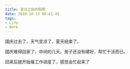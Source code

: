 ```yaml
---
title: 变冷之前的假期
date: 2018-10-13 00:41:49
tags:
- Life
- Work
---
```

国庆过去了，天气变凉了，夏天结束了。
<!--more-->
国庆难得回家了，中间的几天。房子还没有建好，帮忙干活而已。

回来后就开始催工作进度了，感觉会忙起来了